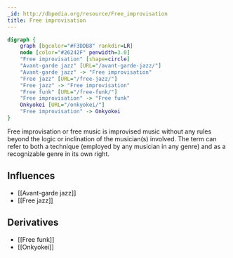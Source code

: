 ```yaml
---
_id: http://dbpedia.org/resource/Free_improvisation
title: Free improvisation
---
```


```dot
digraph {
	graph [bgcolor="#F3DDB8" rankdir=LR]
	node [color="#26242F" penwidth=3.0]
	"Free improvisation" [shape=circle]
	"Avant-garde jazz" [URL="/avant-garde-jazz/"]
	"Avant-garde jazz" -> "Free improvisation"
	"Free jazz" [URL="/free-jazz/"]
	"Free jazz" -> "Free improvisation"
	"Free funk" [URL="/free-funk/"]
	"Free improvisation" -> "Free funk"
	Onkyokei [URL="/onkyokei/"]
	"Free improvisation" -> Onkyokei
}
```

Free improvisation or free music is improvised music without any rules beyond the logic or inclination of the musician(s) involved. The term can refer to both a technique (employed by any musician in any genre) and as a recognizable genre in its own right.

## Influences

- [[Avant-garde jazz]]
- [[Free jazz]]

## Derivatives

- [[Free funk]]
- [[Onkyokei]]
